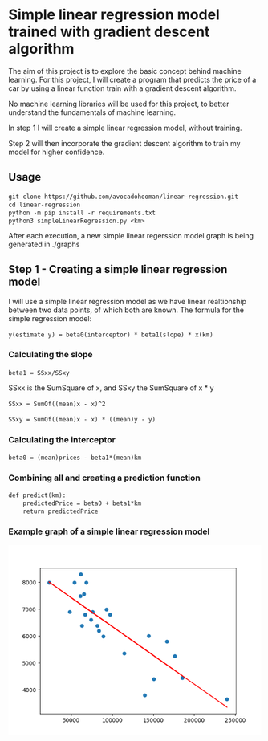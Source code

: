 # Simple linear regression model trained with gradient descent algorithm
The aim of this project is to explore the basic concept behind machine learning. For this project, I will create a program that predicts the price of a car by using a linear function train with a gradient descent algorithm. 

No machine learning libraries will be used for this project, to better understand the fundamentals of machine learning.

In step 1 I will create a simple linear regression model, without training.

Step 2 will then incorporate the gradient descent algorithm to train my model for higher confidence.

## Usage

```
git clone https://github.com/avocadohooman/linear-regression.git
cd linear-regression
python -m pip install -r requirements.txt
python3 simpleLinearRegression.py <km>
```

After each execution, a new simple linear regerssion model graph is being generated in ./graphs


## Step 1 - Creating a simple linear regression model

I will use a simple linear regression model as we have linear realtionship between two data points, of which both are known.
The formula for the simple regression model: 

`
y(estimate y) = beta0(interceptor) * beta1(slope) * x(km)
`

### Calculating the slope

`
beta1 = SSxx/SSxy
`

SSxx is the SumSquare of x, and SSxy the SumSquare of x * y

`
SSxx = SumOf((mean)x - x)^2
`

`
SSxy = SumOf((mean)x - x) * ((mean)y - y)
`

### Calculating the interceptor

`beta0 = (mean)prices - beta1*(mean)km`


### Combining all and creating a prediction function

```
def predict(km):
    predictedPrice = beta0 + beta1*km
    return predictedPrice
```

### Example graph of a simple linear regression model
![simpleLinearRegression](./graphs/simpleLinearRegressionModel.png?raw=true)


